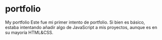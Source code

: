 # portfolio
My portfolio
Este fue mi primer intento de portfolio. Si bien es básico, estaba intentando añadir algo de JavaScript a mis proyectos, aunque es en su mayoría HTML&CSS.

